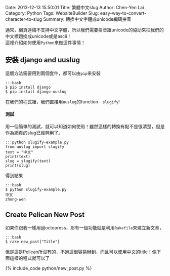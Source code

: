 Date: 2013-12-13 15:50:01
Title: 繁體中文slug
Author: Chen-Yen Lai
Category: Python
Tags: WebsiteBuilder
Slug: easy-way-to-convert-character-to-slug
Summary: 轉換中文字體成unicode編碼拼音

通常，網頁連結不支持中文字體，所以我們需要拼音跟unicode的協助來把我們的中文標題換成unicode或是ascii！  
這裡介紹如何使用`Python`來做這件事情！

## 安裝 django and uuslug

這個方法需要用到兩個套件，都可以由`pip`來安裝

    :::bash
    $ pip install django
    $ pip install django-uuslug

在我們的程式裡，我們直接用`uuslug`的function - `slugify`!

#### 測試
用一個簡單的測試，就可以知道如何使用！雖然這樣的轉換有點不是很清楚，但是作為網頁的slug已經夠用了。

    :::python slugify-example.py
    from uuslug import slugify
    text = "中文"
    print(text)
    slug = slugify(text)
    print(slug)

得到結果

    :::bash
    $ python slugify-example.py 
    中文
    zhong-wen

## Create Pelican New Post
如果你跟我一樣用過octopress，那有一個功能就是利用`Rakefile`來建立新文章，

    :::bash
    $ rake new_post["Title"]

但是這是Pelican所沒有的，不過這很容易辦到，而且可以使用中文的title！像下面這樣的程式就可以了

{% include_code python/new_post.py %}